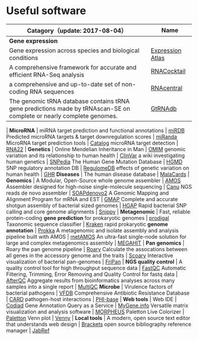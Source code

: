 Useful software
=======

Catagory（update: 2017-08-04） | Name
--- | ---
**Gene expression** |
Gene expression across species and biological conditions | [Expression Atlas](https://www.ebi.ac.uk/gxa/home)
A comprehensive framework for accurate and efficient RNA-Seq analysis | [RNACocktail](https://bioinform.github.io/rnacocktail/)
a comprehensive and up-to-date set of non-coding RNA sequences | [RNAcentral](http://rnacentral.org)
The genomic tRNA database contains tRNA gene predictions made by tRNAscan-SE on complete or nearly complete genomes. | [GtRNAdb](http://gtrnadb.ucsc.edu/)
|
**MicroRNA** | 
miRNA target prediction and functional annotations | [miRDB](http://mirdb.org/miRDB/)
Predicted microRNA targets & target downregulation scores | [miRanda](http://www.microrna.org/microrna/home.do)
MicroRNA target prediction tools | [Catalog](http://www.exiqon.com/microrna-target-prediction)
microRNA target detection | [RNA22](https://cm.jefferson.edu/rna22v2/)
|
**Genetics** | 
Online Mendelian Inheritance in Man | [OMIM](https://omim.org/)
genomic variation and its relationship to human health | [ClinVar](https://www.ncbi.nlm.nih.gov/clinvar/)
a wiki investigating human genetics | [SNPedia](http://www.snpedia.com/)
The Human Gene Mutation Database | [HGMD](http://www.hgmd.cf.ac.uk/)
SNP regulatory annotation DB | [RegulomeDB](http://regulome.stanford.edu/)
effects of genetic variation on human health | [GHR](https://ghr.nlm.nih.gov/)
**Diseases** |
The human disease database | [MalaCards](http://www.malacards.org/)
|
**Genomics** | 
A Modular, Open-Source whole genome assembler | [AMOS](http://amos.sourceforge.net)
Assembler designed for high-noise single-molecule sequencing | [Canu](https://canu.readthedocs.io/en/latest/)
NGS reads de novo assembler | [SOAPdenovo2](https://github.com/aquaskyline/SOAPdenovo2)
A Genomic Mapping and Alignment Program for mRNA and EST | [GMAP](http://research-pub.gene.com/gmap/)
Complete and accurate shotgun assembly of bacterial sized genomes | [HGAP](https://github.com/PacificBiosciences/Bioinformatics-Training/wiki/HGAP)
Rapid bacterial SNP calling and core genome alignments | [Snippy](https://github.com/tseemann/snippy)
|
**Metagenomic** |
Fast, reliable protein-coding **gene prediction** for prokaryotic genomes | [prodigal](https://github.com/hyattpd/Prodigal)
Taxonomic sequence classifier | [Kraken](https://ccb.jhu.edu/software/kraken/)
rapid prokaryotic **genome annotation** | [Prokka](https://github.com/tseemann/prokka)
A metagenomic and isolate assembly and analysis pipeline built with AMOS | [metAMOS](http://marbl.github.io/metAMOS)
An ultra-fast single-node solution for large and complex metagenomics assembly | [MEGAHIT](https://github.com/voutcn/megahit)
|
**Pan genomics** | 
Roary the pan genome pipeline | [Roary](https://github.com/sanger-pathogens/Roary)
Calculate the assocations between all genes in the accessory genome and the traits | [Scoary](https://github.com/AdmiralenOla/Scoary)
Interactive visualization of bacterial pan-genomes | [FriPan](https://github.com/drpowell/FriPan)
|
**NGS quality control** |
A quality control tool for high throughput sequence data | [FastQC](https://www.bioinformatics.babraham.ac.uk/projects/fastqc/)
Automatic Filtering, Trimming, Error Removing and Quality Control for fastq data | [AfterQC](https://github.com/OpenGene/AfterQC)
Aggregate results from bioinformatics analyses across many samples into a single report | [MultiQC](http://multiqc.info/)
**Microbe** | 
Virulence factors of bacterial pathogens | [VFDB](http://www.mgc.ac.cn/VFs/main.htm)
Comprehensive Antibiotic Resistance Database | [CARD](https://card.mcmaster.ca/home)
pathogen-host interactions | [PHI-base](http://www.phi-base.org/index.jsp)
|
**Web tools** |
Web IDE | [Codiad](http://codiad.com/)
Gene Annotation Query as a Service | [MyGene.info](http://mygene.info/)
Versatile matrix visualization and analysis software | [MORPHEUS](https://software.broadinstitute.org/morpheus/)
Paletton Live Colorizer | [Paletton](http://paletton.com)
Venn plot | [Venny](http://bioinfogp.cnb.csic.es/tools/venny/index.html)
|
**Local tools** |
A modern, open source text editor that understands web design | [Brackets](http://brackets.io/)
open source bibliography reference manager | [JabRef](https://www.jabref.org/)

